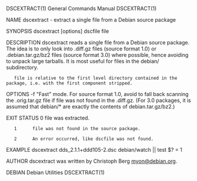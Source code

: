 DSCEXTRACT(1)                                                                            General Commands Manual                                                                            DSCEXTRACT(1)

NAME
       dscextract - extract a single file from a Debian source package

SYNOPSIS
       dscextract [options] dscfile file

DESCRIPTION
       dscextract  reads  a  single  file from a Debian source package.  The idea is to only look into .diff.gz files (source format 1.0) or .debian.tar.gz/bz2 files (source format 3.0) where possible,
       hence avoiding to unpack large tarballs.  It is most useful for files in the debian/ subdirectory.

       file is relative to the first level directory contained in the package, i.e. with the first component stripped.

OPTIONS
       -f     "Fast" mode. For source format 1.0, avoid to fall back scanning the .orig.tar.gz file if file was not found in the .diff.gz.  (For 3.0 packages, it is assumed that  debian/*  are  exactly
              the contents of debian.tar.gz/bz2.)

EXIT STATUS
       0      file was extracted.

       1      file was not found in the source package.

       2      An error occurred, like dscfile was not found.

EXAMPLE
       dscextract dds_2.1.1+ddd105-2.dsc debian/watch || test $? = 1

AUTHOR
       dscextract was written by Christoph Berg <myon@debian.org>.

DEBIAN                                                                                       Debian Utilities                                                                               DSCEXTRACT(1)
